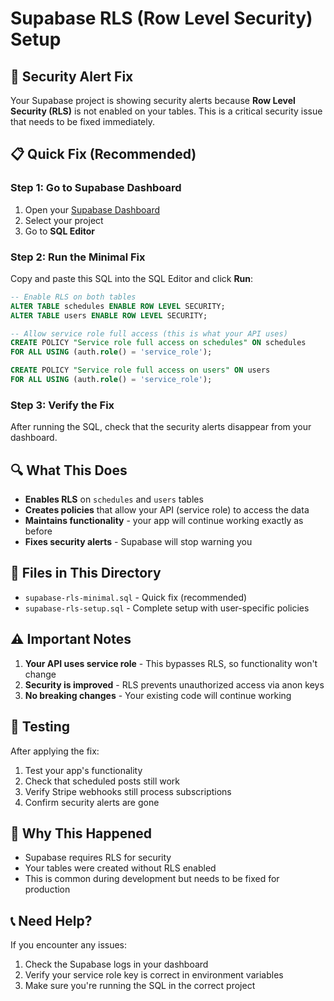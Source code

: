 # Supabase RLS (Row Level Security) Setup

## 🚨 Security Alert Fix

Your Supabase project is showing security alerts because **Row Level Security (RLS)** is not enabled on your tables. This is a critical security issue that needs to be fixed immediately.

## 📋 Quick Fix (Recommended)

### Step 1: Go to Supabase Dashboard
1. Open your [Supabase Dashboard](https://supabase.com/dashboard)
2. Select your project
3. Go to **SQL Editor**

### Step 2: Run the Minimal Fix
Copy and paste this SQL into the SQL Editor and click **Run**:

```sql
-- Enable RLS on both tables
ALTER TABLE schedules ENABLE ROW LEVEL SECURITY;
ALTER TABLE users ENABLE ROW LEVEL SECURITY;

-- Allow service role full access (this is what your API uses)
CREATE POLICY "Service role full access on schedules" ON schedules
FOR ALL USING (auth.role() = 'service_role');

CREATE POLICY "Service role full access on users" ON users
FOR ALL USING (auth.role() = 'service_role');
```

### Step 3: Verify the Fix
After running the SQL, check that the security alerts disappear from your dashboard.

## 🔍 What This Does

- **Enables RLS** on `schedules` and `users` tables
- **Creates policies** that allow your API (service role) to access the data
- **Maintains functionality** - your app will continue working exactly as before
- **Fixes security alerts** - Supabase will stop warning you

## 📁 Files in This Directory

- `supabase-rls-minimal.sql` - Quick fix (recommended)
- `supabase-rls-setup.sql` - Complete setup with user-specific policies

## ⚠️ Important Notes

1. **Your API uses service role** - This bypasses RLS, so functionality won't change
2. **Security is improved** - RLS prevents unauthorized access via anon keys
3. **No breaking changes** - Your existing code will continue working

## 🧪 Testing

After applying the fix:
1. Test your app's functionality
2. Check that scheduled posts still work
3. Verify Stripe webhooks still process subscriptions
4. Confirm security alerts are gone

## 🔐 Why This Happened

- Supabase requires RLS for security
- Your tables were created without RLS enabled
- This is common during development but needs to be fixed for production

## 📞 Need Help?

If you encounter any issues:
1. Check the Supabase logs in your dashboard
2. Verify your service role key is correct in environment variables
3. Make sure you're running the SQL in the correct project